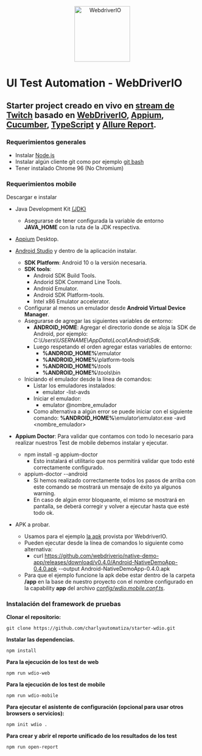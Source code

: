 <p align="center">
    <a href="https://webdriver.io/">
        <img alt="WebdriverIO" src="https://webdriver.io/assets/images/robot-3677788dd63849c56aa5cb3f332b12d5.svg" width="146">
    </a>
</p>

# UI Test Automation - WebDriverIO
## Starter project creado en vivo en [stream de Twitch](https://www.twitch.tv/charlyautomatiza) basado en [WebDriverIO](https://webdriver.io/), [Appium](http://appium.io/), [Cucumber](https://cucumber.io/), [TypeScript](https://www.typescriptlang.org/) y [Allure Report](https://docs.qameta.io/allure-report/).

### Requerimientos generales

- Instalar [Node.js](https://nodejs.org/es/download/)
- Instalar algún cliente git como por ejemplo [git bash](https://git-scm.com/downloads) 
- Tener instalado Chrome 96 (No Chromium)

### Requerimientos mobile

Descargar e instalar

- Java Development Kit [(JDK)](https://www.oracle.com/technetwork/java/javase/downloads/jdk8-downloads-2133155.html)
    - Asegurarse de tener configurada la variable de entorno **JAVA_HOME** con la ruta de la JDK respectiva.
- [Appium](https://appium.io/downloads/) Desktop.
- [Android Studio](https://developer.android.com/studio/index.html) y dentro de la aplicación instalar.
    - **SDK Platform**: Android 10 o la versión necesaria.
    - **SDK tools**:
        - Android SDK Build Tools.
        - Andorid SDK Command Line Tools.
        - Android Emulator.
        - Android SDK Platform-tools.
        - Intel x86 Emulator accelerator.
    - Configurar al menos un emulador desde **Android Virtual Device Manager**.
    - Asegurarse de agregar las siguientes variables de entorno:
        - **ANDROID_HOME**: Agregar el directorio donde se aloja la SDK de Android, por ejemplo: *C:\Users\USERNAME\AppData\Local\Android\Sdk*.
        - Luego respetando el orden agregar estas variables de entorno:
            - **%ANDROID_HOME%**\emulator
            - **%ANDROID_HOME%**\platform-tools
            - **%ANDROID_HOME%**\tools
            - **%ANDROID_HOME%**\tools\bin
    - Iniciando el emulador desde la línea de comandos:
        - Listar los emuladores instalados:
            - emulator -list-avds
        - Iniciar el emulador:
            - emulator @nombre_emulador
        - Como alternativa a algún error se puede iniciar con el siguiente comando: **%ANDROID_HOME%**\emulator\emulator.exe -avd <nombre_emulador>
- **Appium Doctor**: Para validar que contamos con todo lo necesario para realizar nuestros Test de mobile debemos instalar y ejecutar.

    - npm install -g appium-doctor
        - Esto instalará el utilitario que nos permitirá validar que todo esté correctamente configurado.
    - appium-doctor --android
        - Si hemos realizado correctamente todos los pasos de arriba con este comando se mostrará un mensaje de éxito ya algunos warning.
        - En caso de algún error bloqueante, el mismo se mostrará en pantalla, se deberá corregir y volver a ejecutar hasta que esté todo ok.

- APK a probar.
    - Usamos para el ejemplo [la apk](https://github.com/webdriverio/native-demo-app/releases/download/v0.4.0/Android-NativeDemoApp-0.4.0.apk) provista por WebdriverIO.
    - Pueden ejecutar desde la línea de comandos lo siguiente como alternativa:
        - curl https://github.com/webdriverio/native-demo-app/releases/download/v0.4.0/Android-NativeDemoApp-0.4.0.apk --output Android-NativeDemoApp-0.4.0.apk
    - Para que el ejemplo funcione la apk debe estar dentro de la carpeta **/app** en la base de nuestro proyecto con el nombre configurado en la capability **app** del archivo [*config/wdio.mobile.conf.ts*](config/wdio.mobile.conf.ts).

### Instalación del framework de pruebas

**Clonar el repositorio:**

    git clone https://github.com/charlyautomatiza/starter-wdio.git

**Instalar las dependencias.**

    npm install

**Para la ejecución de los test de web**

    npm run wdio-web

**Para la ejecución de los test de mobile**

    npm run wdio-mobile

**Para ejecutar el asistente de configuración (opcional para usar otros browsers o servicios):**

    npm init wdio .

**Para crear y abrir el reporte unificado de los resultados de los test**

    npm run open-report

